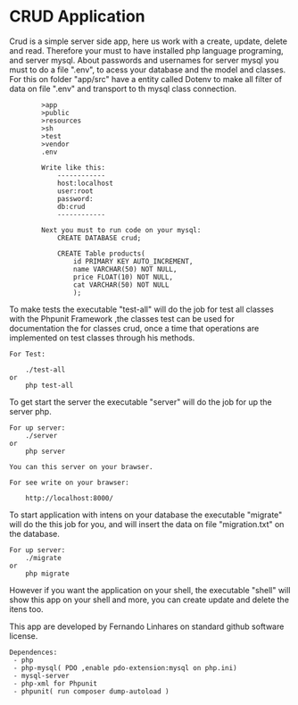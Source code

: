 # CRUD Application

  Crud is a simple server side app, here us work with
a create, update, delete and read. Therefore your must to
have installed php language programing, and server mysql.
     About passwords and usernames for server mysql you 
must to do a file ".env", to acess your database and the
model and classes. For this on folder "app/src" have a
entity called Dotenv to make all filter of data on file 
".env" and transport to th mysql class connection.

``` For connection your must to do a file ".env"
        >app
        >public
        >resources
        >sh
        >test
        >vendor
        .env

        Write like this:
            ------------
            host:localhost
            user:root
            password:
            db:crud
            ------------
        
        Next you must to run code on your mysql:
            CREATE DATABASE crud;

            CREATE Table products(
                id PRIMARY KEY AUTO_INCREMENT,
                name VARCHAR(50) NOT NULL,
                price FLOAT(10) NOT NULL,
                cat VARCHAR(50) NOT NULL
                );
```
   To make tests the executable "test-all" will do
the job for test all classes with the Phpunit Framework
,the classes test can be used for documentation the for
classes crud, once a time that operations are implemented
on test classes through his methods.
    
    For Test:

        ./test-all
    or
        php test-all
    
  To get start the server the executable "server" will
do the job for up the server php.

    For up server:
        ./server
    or
        php server

    You can this server on your brawser.

    For see write on your brawser:

        http://localhost:8000/

   To start application with intens on your database the
executable "migrate" will do the this job for you, and will
insert the data on file "migration.txt" on the database.

    For up server:
        ./migrate
    or
        php migrate

   However if you want the application on your shell, the
executable "shell" will show this app on your shell and more,
you can create update and delete the itens too.


This app are developed by Fernando Linhares on standard github
software license.

    Dependences:
     - php
     - php-mysql( PDO ,enable pdo-extension:mysql on php.ini)
     - mysql-server
     - php-xml for Phpunit
     - phpunit( run composer dump-autoload )


